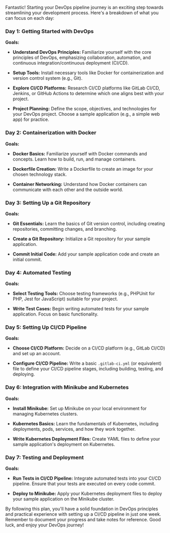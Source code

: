 Fantastic! Starting your DevOps pipeline journey is an exciting step towards streamlining your development process. Here's a breakdown of what you can focus on each day:

### Day 1: Getting Started with DevOps

**Goals:**
- **Understand DevOps Principles:** Familiarize yourself with the core principles of DevOps, emphasizing collaboration, automation, and continuous integration/continuous deployment (CI/CD).
  
- **Setup Tools:** Install necessary tools like Docker for containerization and version control system (e.g., Git).

- **Explore CI/CD Platforms:** Research CI/CD platforms like GitLab CI/CD, Jenkins, or GitHub Actions to determine which one aligns best with your project.

- **Project Planning:** Define the scope, objectives, and technologies for your DevOps project. Choose a sample application (e.g., a simple web app) for practice.

### Day 2: Containerization with Docker

**Goals:**
- **Docker Basics:** Familiarize yourself with Docker commands and concepts. Learn how to build, run, and manage containers.

- **Dockerfile Creation:** Write a Dockerfile to create an image for your chosen technology stack.

- **Container Networking:** Understand how Docker containers can communicate with each other and the outside world.

### Day 3: Setting Up a Git Repository

**Goals:**
- **Git Essentials:** Learn the basics of Git version control, including creating repositories, committing changes, and branching.

- **Create a Git Repository:** Initialize a Git repository for your sample application.

- **Commit Initial Code:** Add your sample application code and create an initial commit.

### Day 4: Automated Testing

**Goals:**
- **Select Testing Tools:** Choose testing frameworks (e.g., PHPUnit for PHP, Jest for JavaScript) suitable for your project.

- **Write Test Cases:** Begin writing automated tests for your sample application. Focus on basic functionality.

### Day 5: Setting Up CI/CD Pipeline

**Goals:**
- **Choose CI/CD Platform:** Decide on a CI/CD platform (e.g., GitLab CI/CD) and set up an account.

- **Configure CI/CD Pipeline:** Write a basic `.gitlab-ci.yml` (or equivalent) file to define your CI/CD pipeline stages, including building, testing, and deploying.

### Day 6: Integration with Minikube and Kubernetes

**Goals:**
- **Install Minikube:** Set up Minikube on your local environment for managing Kubernetes clusters.

- **Kubernetes Basics:** Learn the fundamentals of Kubernetes, including deployments, pods, services, and how they work together.

- **Write Kubernetes Deployment Files:** Create YAML files to define your sample application's deployment on Kubernetes.

### Day 7: Testing and Deployment

**Goals:**
- **Run Tests in CI/CD Pipeline:** Integrate automated tests into your CI/CD pipeline. Ensure that your tests are executed on every code commit.

- **Deploy to Minikube:** Apply your Kubernetes deployment files to deploy your sample application on the Minikube cluster.

By following this plan, you'll have a solid foundation in DevOps principles and practical experience with setting up a CI/CD pipeline in just one week. Remember to document your progress and take notes for reference. Good luck, and enjoy your DevOps journey!
